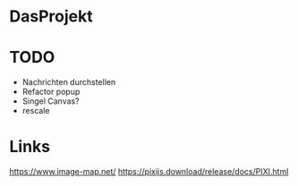 # DasProjekt



# TODO
- Nachrichten durchstellen
- Refactor popup 
- Singel Canvas?
- rescale


# Links
https://www.image-map.net/
https://pixijs.download/release/docs/PIXI.html